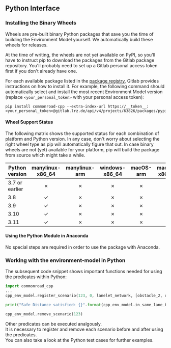 ## Python Interface

### Installing the Binary Wheels
Wheels are pre-built binary Python packages that save you the time of building the Environment Model yourself. 
We automatically build these wheels for releases.

At the time of writing, the wheels are not yet available on PyPI, so you'll have to instruct pip to download the 
packages from the Gitlab package repository.
You'll probably need to set up a Gitlab personal access token first if you don't already have one.

For each available package listed in the [package registry](https://gitlab.lrz.de/maierhofer/environment-model/-/packages),
Gitlab provides instructions on how to install it.
For example, the following command should automatically select and install the most recent Environment Model 
version (replace `<your_personal_token>` with your personal access token):
```
pip install commonroad-cpp --extra-index-url https://__token__:<your_personal_token>@gitlab.lrz.de/api/v4/projects/63826/packages/pypi/simple
```

#### Wheel Support Status

The following matrix shows the supported status for each combination of platform and Python version.
In any case, don't worry about selecting the right wheel type as pip will automatically figure that out. 
In case binary wheels are not (yet) available for your platform, pip will build the package from source which 
might take a while.


| Python version | manylinux-x86_64 | manylinux-arm | windows-x86_64 | macOS-arm | macOS-x86_64 |
|----------------| :-----------: |:-------------:| :-----------: | :-----------: |:-----------:|
| 3.7 or earlier | ✗ | ✗ | ✗ | ✗ | ✗ | ✗ |
| 3.8            | ✓ | ✗ | ✗ | ✗ | ✗ | ✗ |
| 3.9            | ✓ | ✗ | ✗ | ✗ | ✗ | ✗ |
| 3.10           | ✓ | ✗ | ✗ | ✗ | ✗ | ✗ |
| 3.11           | ✓ | ✗ | ✗ | ✗ | ✗ | ✗ |

#### Using the Python Module in Anaconda

No special steps are required in order to use the package with Anaconda.

### Working with the environment-model in Python
The subsequent code snippet shows important functions needed for using the predicates within Python:
```Python
import commonroad_cpp
...
cpp_env_model.register_scenario(123, 0, lanelet_network, [obstacle_2, obstacle_3], [obstacle_1])

print("Safe Distance satisfied: {}".format(cpp_env_model.in_same_lane_boolean_evaluation(123, 4, 1, 3)))

cpp_env_model.remove_scenario(123)
```
Other predicates can be executed analgously.  
It is necessary to register and remove each scenario before and after using the predicates.   
You can also take a look at the Python test cases for further examples.
